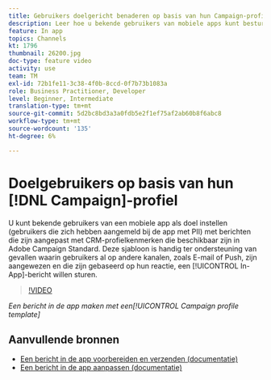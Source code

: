 ```yaml
---
title: Gebruikers doelgericht benaderen op basis van hun Campaign-profiel
description: Leer hoe u bekende gebruikers van mobiele apps kunt besturen met berichten die zijn aangepast met CRM-profielkenmerken.
feature: In app
topics: Channels
kt: 1796
thumbnail: 26200.jpg
doc-type: feature video
activity: use
team: TM
exl-id: 72b1fe11-3c38-4f0b-8ccd-0f7b73b1083a
role: Business Practitioner, Developer
level: Beginner, Intermediate
translation-type: tm+mt
source-git-commit: 5d2bc8bd3a3a0fdb5e2f1ef75af2ab60b8f6abc8
workflow-type: tm+mt
source-wordcount: '135'
ht-degree: 6%

---
```


# Doelgebruikers op basis van hun [!DNL Campaign]-profiel

U kunt bekende gebruikers van een mobiele app als doel instellen (gebruikers die zich hebben aangemeld bij de app met PII) met berichten die zijn aangepast met CRM-profielkenmerken die beschikbaar zijn in Adobe Campaign Standard. Deze sjabloon is handig ter ondersteuning van gevallen waarin gebruikers al op andere kanalen, zoals E-mail of Push, zijn aangewezen en die zijn gebaseerd op hun reactie, een [!UICONTROL In-App]-bericht willen sturen.

>[!VIDEO](https://video.tv.adobe.com/v/26200?quality=12)

*Een bericht in de app maken met een[!UICONTROL Campaign profile template]*

## Aanvullende bronnen

* [Een bericht in de app voorbereiden en verzenden (documentatie)](https://docs.adobe.com/content/help/en/campaign-standard/using/communication-channels/in-app-messaging/preparing-and-sending-an-in-app-message.html)
* [Een bericht in de app aanpassen (documentatie)](https://docs.adobe.com/content/help/en/campaign-standard/using/communication-channels/in-app-messaging/customizing-an-in-app-message.html)
